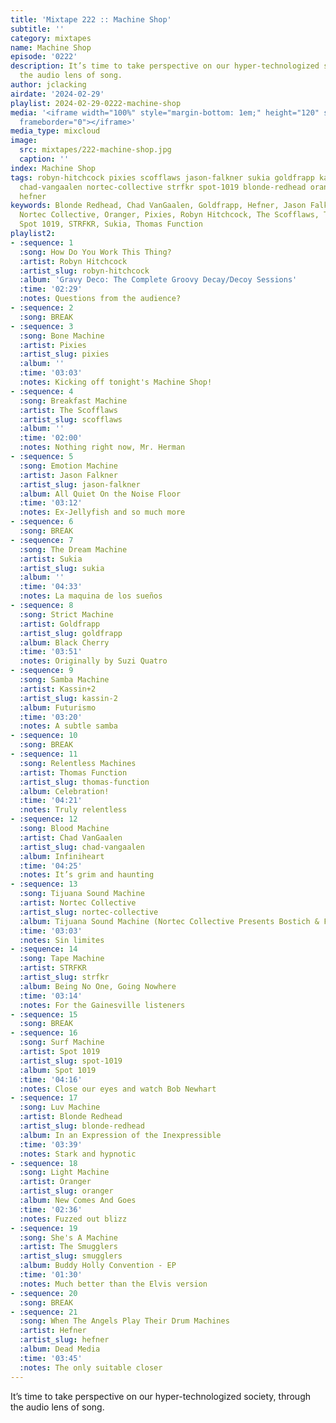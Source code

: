 ```yaml
---
title: 'Mixtape 222 :: Machine Shop'
subtitle: ''
category: mixtapes
name: Machine Shop
episode: '0222'
description: It’s time to take perspective on our hyper-technologized society, through
  the audio lens of song.
author: jclacking
airdate: '2024-02-29'
playlist: 2024-02-29-0222-machine-shop
media: '<iframe width="100%" style="margin-bottom: 1em;" height="120" src="https://www.mixcloud.com/widget/iframe/?feed=%2Fthe-lacking-org%2Ffiyf6y-222-machine-shop%2F&hide_artwork=1&hide_cover=1&light=1"
  frameborder="0"></iframe>'
media_type: mixcloud
image:
  src: mixtapes/222-machine-shop.jpg
  caption: ''
index: Machine Shop
tags: robyn-hitchcock pixies scofflaws jason-falkner sukia goldfrapp kassin-2 thomas-function
  chad-vangaalen nortec-collective strfkr spot-1019 blonde-redhead oranger smugglers
  hefner
keywords: Blonde Redhead, Chad VanGaalen, Goldfrapp, Hefner, Jason Falkner, Kassin+2,
  Nortec Collective, Oranger, Pixies, Robyn Hitchcock, The Scofflaws, The Smugglers,
  Spot 1019, STRFKR, Sukia, Thomas Function
playlist2:
- :sequence: 1
  :song: How Do You Work This Thing?
  :artist: Robyn Hitchcock
  :artist_slug: robyn-hitchcock
  :album: 'Gravy Deco: The Complete Groovy Decay/Decoy Sessions'
  :time: '02:29'
  :notes: Questions from the audience?
- :sequence: 2
  :song: BREAK
- :sequence: 3
  :song: Bone Machine
  :artist: Pixies
  :artist_slug: pixies
  :album: ''
  :time: '03:03'
  :notes: Kicking off tonight's Machine Shop!
- :sequence: 4
  :song: Breakfast Machine
  :artist: The Scofflaws
  :artist_slug: scofflaws
  :album: ''
  :time: '02:00'
  :notes: Nothing right now, Mr. Herman
- :sequence: 5
  :song: Emotion Machine
  :artist: Jason Falkner
  :artist_slug: jason-falkner
  :album: All Quiet On the Noise Floor
  :time: '03:12'
  :notes: Ex-Jellyfish and so much more
- :sequence: 6
  :song: BREAK
- :sequence: 7
  :song: The Dream Machine
  :artist: Sukia
  :artist_slug: sukia
  :album: ''
  :time: '04:33'
  :notes: La maquina de los sueños
- :sequence: 8
  :song: Strict Machine
  :artist: Goldfrapp
  :artist_slug: goldfrapp
  :album: Black Cherry
  :time: '03:51'
  :notes: Originally by Suzi Quatro
- :sequence: 9
  :song: Samba Machine
  :artist: Kassin+2
  :artist_slug: kassin-2
  :album: Futurismo
  :time: '03:20'
  :notes: A subtle samba
- :sequence: 10
  :song: BREAK
- :sequence: 11
  :song: Relentless Machines
  :artist: Thomas Function
  :artist_slug: thomas-function
  :album: Celebration!
  :time: '04:21'
  :notes: Truly relentless
- :sequence: 12
  :song: Blood Machine
  :artist: Chad VanGaalen
  :artist_slug: chad-vangaalen
  :album: Infiniheart
  :time: '04:25'
  :notes: It’s grim and haunting
- :sequence: 13
  :song: Tijuana Sound Machine
  :artist: Nortec Collective
  :artist_slug: nortec-collective
  :album: Tijuana Sound Machine (Nortec Collective Presents Bostich & Fussible)
  :time: '03:03'
  :notes: Sin limites
- :sequence: 14
  :song: Tape Machine
  :artist: STRFKR
  :artist_slug: strfkr
  :album: Being No One, Going Nowhere
  :time: '03:14'
  :notes: For the Gainesville listeners
- :sequence: 15
  :song: BREAK
- :sequence: 16
  :song: Surf Machine
  :artist: Spot 1019
  :artist_slug: spot-1019
  :album: Spot 1019
  :time: '04:16'
  :notes: Close our eyes and watch Bob Newhart
- :sequence: 17
  :song: Luv Machine
  :artist: Blonde Redhead
  :artist_slug: blonde-redhead
  :album: In an Expression of the Inexpressible
  :time: '03:39'
  :notes: Stark and hypnotic
- :sequence: 18
  :song: Light Machine
  :artist: Oranger
  :artist_slug: oranger
  :album: New Comes And Goes
  :time: '02:36'
  :notes: Fuzzed out blizz
- :sequence: 19
  :song: She's A Machine
  :artist: The Smugglers
  :artist_slug: smugglers
  :album: Buddy Holly Convention - EP
  :time: '01:30'
  :notes: Much better than the Elvis version
- :sequence: 20
  :song: BREAK
- :sequence: 21
  :song: When The Angels Play Their Drum Machines
  :artist: Hefner
  :artist_slug: hefner
  :album: Dead Media
  :time: '03:45'
  :notes: The only suitable closer
---
```

It’s time to take perspective on our hyper-technologized society, through the audio lens of song.
